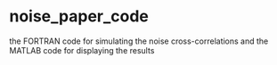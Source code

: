 # noise_paper_code
the FORTRAN code for simulating the noise cross-correlations and the MATLAB code for displaying the results
